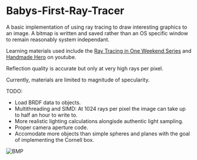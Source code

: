 # Babys-First-Ray-Tracer

A basic implementation of using ray tracing to draw interesting graphics to an image. A bitmap is written and saved rather than an OS specific window to remain reasonably system independant.

Learning materials used include the [Ray Tracing in One Weekend Series](https://raytracing.github.io/) and [Handmade Hero](https://handmadehero.org/) on youtube.

Reflection quality is accurate but only at very high rays per pixel.

Currently, materials are limited to magnitude of specularity. 

TODO:
- Load BRDF data to objects.
- Multithreading and SIMD: At 1024 rays per pixel the image can take up to half an hour to write to.
- More realistic lighting calculations alongisde authentic light sampling.
- Proper camera aperture code.
- Accomodate more objects than simple spheres and planes with the goal of implementing the Cornell box.

![BMP](./data/test.bmp)
